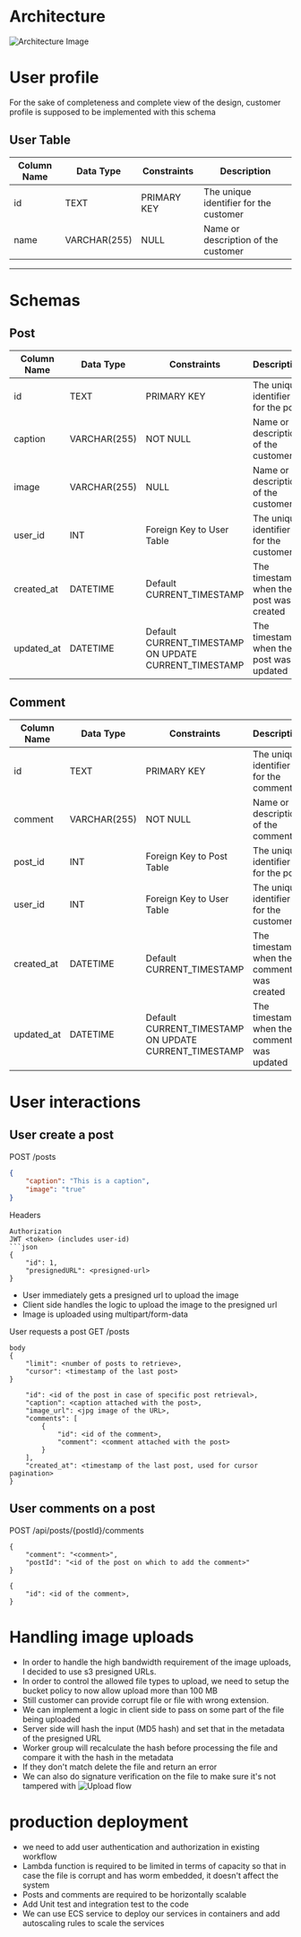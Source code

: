 # Architecture
![Architecture Image](https://github.com/user-attachments/assets/3cc5ffaf-363b-4ffb-a379-406e2a92bc8e)





# User profile
For the sake of completeness and complete view of the design, customer profile is supposed to be implemented with this schema

## User Table

| Column Name      | Data Type    | Constraints                | Description                        |
|------------------|--------------|----------------------------|------------------------------------|
| id               | TEXT         | PRIMARY KEY   | The unique identifier for the customer |
| name          | VARCHAR(255) | NULL                   | Name or description of the customer |

-------------------

# Schemas

## Post
| Column Name | Data Type    | Constraints                 | Description                             |
|-------------|--------------|-----------------------------|-----------------------------------------|
| id          | TEXT          | PRIMARY KEY    | The unique identifier for the post      |
| caption     | VARCHAR(255) | NOT NULL                    | Name or description of the customer     |
| image       | VARCHAR(255) | NULL                        | Name or description of the customer     |
| user_id     | INT          | Foreign Key to User Table   | The unique identifier for the customer  |
| created_at  | DATETIME          | Default CURRENT_TIMESTAMP   | The timestamp when the post was created |
| updated_at  | DATETIME          | Default CURRENT_TIMESTAMP ON  UPDATE CURRENT_TIMESTAMP | The timestamp when the post was updated |

## Comment
| Column Name | Data Type    | Constraints                                            | Description                             |
|-------------|--------------|--------------------------------------------------------|-----------------------------------------|
| id          | TEXT         | PRIMARY KEY                                            | The unique identifier for the comment   |
| comment     | VARCHAR(255) | NOT NULL                                               | Name or description of the comment      |
| post_id     | INT          | Foreign Key to Post Table                              | The unique identifier for the post      |
| user_id     | INT          | Foreign Key to User Table                              | The unique identifier for the customer  |
| created_at  | DATETIME     | Default CURRENT_TIMESTAMP                              | The timestamp when the comment was created |
| updated_at  | DATETIME     | Default CURRENT_TIMESTAMP ON  UPDATE CURRENT_TIMESTAMP | The timestamp when the comment was updated |


# User interactions
## User create a post
POST /posts
```json
{
    "caption": "This is a caption",
    "image": "true"
}
```
Headers
```headers
Authorization
JWT <token> (includes user-id)
```json
{
    "id": 1,
    "presignedURL": <presigned-url>
}
```
* User immediately gets a presigned url to upload the image
* Client side handles the logic to upload the image to the presigned url
* Image is uploaded using multipart/form-data

User requests a post
GET /posts
```request
body
{
    "limit": <number of posts to retrieve>,
    "cursor": <timestamp of the last post>
}
```
```response
    "id": <id of the post in case of specific post retrieval>,
    "caption": <caption attached with the post>,
    "image_url": <jpg image of the URL>,
    "comments": [
        {
            "id": <id of the comment>,
            "comment": <comment attached with the post>
        }
    ],
    "created_at": <timestamp of the last post, used for cursor pagination>
}
```

## User comments on a post
POST /api/posts/{postId}/comments
```request
{
    "comment": "<comment>",
    "postId": "<id of the post on which to add the comment>"
}
```
```response
{
    "id": <id of the comment>,
}
```

# Handling image uploads
* In order to handle the high bandwidth requirement of the image uploads, I decided to use s3 presigned URLs.
* In order to control the allowed file types to upload, we need to setup the bucket policy to now allow upload more than 100 MB
* Still customer can provide corrupt file or file with wrong extension.
* We can implement a logic in client side to pass on some part of the file being uploaded
* Server side will hash the input (MD5 hash) and set that in the metadata of the presigned URL
* Worker group will recalculate the hash before processing the file and compare it with the hash in the metadata
* If they don't match delete the file and return an error
* We can also do signature verification on the file to make sure it's not tampered with
![Upload flow](https://github.com/user-attachments/assets/c024c586-550e-4ce8-b049-210048b4ec7c)

  

# production deployment
* we need to add user authentication and authorization in existing workflow
* Lambda function is required to be limited in terms of capacity so that in case the file is corrupt and has worm embedded, it doesn't affect the system
* Posts and comments are required to be horizontally scalable
* Add Unit test and integration test to the code
* We can use ECS service to deploy our services in containers and add autoscaling rules to scale the services


